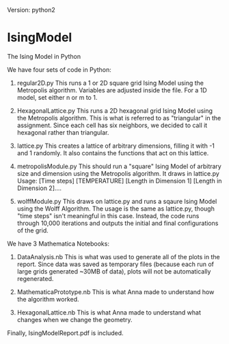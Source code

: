 Version: python2


# IsingModel
The Ising Model in Python

We have four sets of code in Python:

1. regular2D.py
This runs a 1 or 2D square grid Ising Model using the Metropolis algorithm. Variables are adjusted
inside the file. For a 1D model, set either n or m to 1.

2. HexagonalLattice.py
This runs a 2D hexagonal grid Ising Model using the Metropolis algorithm. This is what is referred to
as "triangular" in the assignment. Since each cell has six neighbors,
we decided to call it hexagonal rather than triangular.

3. lattice.py
This creates a lattice of arbitrary dimensions, filling it with -1 and 1 randomly. It also contains the functions that act on this lattice. 

4. metropolisModule.py
This should run a "square" Ising Model of arbitrary size and
dimension using the Metropolis algorithm. It draws in lattice.py
Usage: [Time steps] [TEMPERATURE] [Length in Dimension 1]
[Length in Dimension 2]....

5. wolffModule.py
This draws on lattice.py and runs a sqaure Ising Model using the Wolff
Algorithm. The usage is the same as lattice.py, though "time steps"
isn't meaningful in this case. Instead, the code runs through 10,000
iterations and outputs the initial and final configurations of the
grid.

We have 3 Mathematica Notebooks:

1. DataAnalysis.nb
This is what was used to generate all of the plots in the
report. Since data was saved as temporary files (because each run of
large grids generated ~30MB of data), plots will not be automatically
regenerated.

2. MathematicaPrototype.nb
This is what Anna made to understand how the algorithm worked.

3. HexagonalLattice.nb
This is what Anna made to understand what changes when we change the
geometry. 

Finally, IsingModelReport.pdf is included. 
